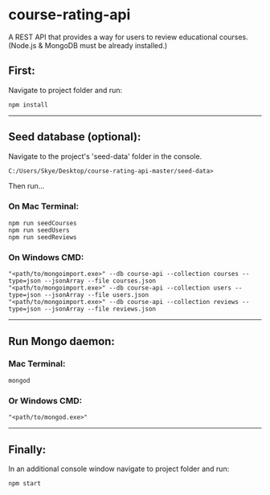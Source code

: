 # course-rating-api
A REST API that provides a way for users to review educational courses. (Node.js & MongoDB must be already installed.)

## First:    
Navigate to project folder and run:

    npm install  

---

## Seed database (optional):
Navigate to the project's 'seed-data' folder in the console.

    C:/Users/Skye/Desktop/course-rating-api-master/seed-data>

Then run...

### On Mac Terminal:

    npm run seedCourses
    npm run seedUsers
    npm run seedReviews

### On Windows CMD:

    "<path/to/mongoimport.exe>" --db course-api --collection courses --type=json --jsonArray --file courses.json
    "<path/to/mongoimport.exe>" --db course-api --collection users --type=json --jsonArray --file users.json
    "<path/to/mongoimport.exe>" --db course-api --collection reviews --type=json --jsonArray --file reviews.json  
---

## Run Mongo daemon:

### Mac Terminal:
    mongod

### Or Windows CMD:
    "<path/to/mongod.exe>"

---

## Finally:  
In an additional console window navigate to project folder and run:

    npm start
